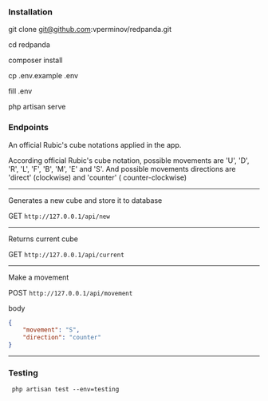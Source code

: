 ### Installation

git clone git@github.com:vperminov/redpanda.git

cd redpanda

composer install

cp .env.example .env

fill .env

php artisan serve

### Endpoints

An official Rubic's cube notations applied in the app. 

According official Rubic's cube notation, possible movements are 'U', 'D', 'R', 'L', 'F', 'B', 'M', 'E' and 'S'. And possible movements directions are 'direct' (clockwise) and 'counter' ( counter-clockwise)

- - -
Generates a new cube and store it to database

GET ```http://127.0.0.1/api/new```
- - -

Returns current cube

GET ```http://127.0.0.1/api/current```
- - -

Make a movement

POST ```http://127.0.0.1/api/movement```

body

```json
{
    "movement": "S",
    "direction": "counter"
}
```
- - -

### Testing
```
 php artisan test --env=testing
```
